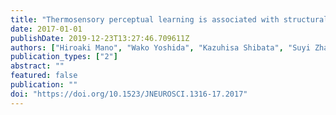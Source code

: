 ```yaml
---
title: "Thermosensory perceptual learning is associated with structural brain changes in Parietal–Opercular (SII) Cortex"
date: 2017-01-01
publishDate: 2019-12-23T13:27:46.709611Z
authors: ["Hiroaki Mano", "Wako Yoshida", "Kazuhisa Shibata", "Suyi Zhang", "Martin Koltzenburg", "Mitsuo Kawato", "Ben Seymour"]
publication_types: ["2"]
abstract: ""
featured: false
publication: ""
doi: "https://doi.org/10.1523/JNEUROSCI.1316-17.2017"
---
```


